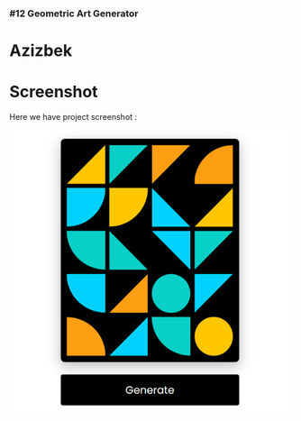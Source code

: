 ### #12 Geometric Art Generator


# Azizbek

# Screenshot

Here we have project screenshot :

![screenshot](screenshot.jpg)

